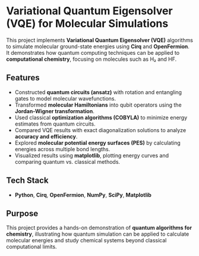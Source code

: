 # Variational Quantum Eigensolver (VQE) for Molecular Simulations

This project implements **Variational Quantum Eigensolver (VQE)** algorithms to simulate molecular ground-state energies using **Cirq** and **OpenFermion**. It demonstrates how quantum computing techniques can be applied to **computational chemistry**, focusing on molecules such as H₂ and HF.

## Features
- Constructed **quantum circuits (ansatz)** with rotation and entangling gates to model molecular wavefunctions.  
- Transformed **molecular Hamiltonians** into qubit operators using the **Jordan-Wigner transformation**.  
- Used classical **optimization algorithms (COBYLA)** to minimize energy estimates from quantum circuits.  
- Compared VQE results with exact diagonalization solutions to analyze **accuracy and efficiency**.  
- Explored **molecular potential energy surfaces (PES)** by calculating energies across multiple bond lengths.  
- Visualized results using **matplotlib**, plotting energy curves and comparing quantum vs. classical methods.  

## Tech Stack
- **Python**, **Cirq**, **OpenFermion**, **NumPy**, **SciPy**, **Matplotlib**

## Purpose
This project provides a hands-on demonstration of **quantum algorithms for chemistry**, illustrating how quantum simulation can be applied to calculate molecular energies and study chemical systems beyond classical computational limits.
